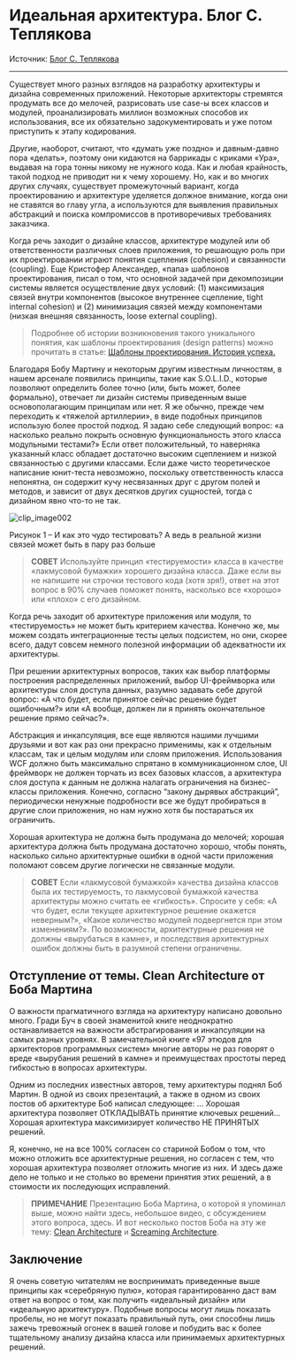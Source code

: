 # Идеальная архитектура. Блог С. Теплякова

Источник: [Блог С. Теплякова](http://sergeyteplyakov.blogspot.com/2011/11/blog-post_23.html)

---

Существует много разных взглядов на разработку архитектуры и дизайна современных приложений. Некоторые архитекторы стремятся продумать все до мелочей, разрисовать use case-ы всех классов и модулей, проанализировать миллион возможных способов их использования, все их обязательно задокументировать и уже потом приступить к этапу кодирования.

Другие, наоборот, считают, что «думать уже поздно» и давным-давно пора «делать», поэтому они кидаются на баррикады с криками «Ура», выдавая на гора тонны никому не нужного кода. Как и любая крайность, такой подход не приводит ни к чему хорошему. Но, как и во многих других случаях, существует промежуточный вариант, когда проектированию и архитектуре уделяется должное внимание, когда они не ставятся во главу угла, а используются для выявления правильных абстракций и поиска компромиссов в противоречивых требованиях заказчика.

Когда речь заходит о дизайне классов, архитектуре модулей или об ответственности различных слоев приложения, то решающую роль при их проектировании играют понятия сцепления (cohesion) и связанности (coupling). Еще Кристофер Александер, «папа» шаблонов проектирования, писал о том, что основной задачей при декомпозиции системы является осуществление двух условий: (1) максимизация связей внутри компонентов (высокое внутреннее сцепление, tight internal cohesion) и (2) минимизация связей между компонентами (низкая внешняя связанность, loose external coupling).


> Подробнее об истории возникновения такого уникального понятия, как шаблоны проектирования (design patterns) можно прочитать в статье: [Шаблоны проектирования. История успеха.](http://sergeyteplyakov.blogspot.com/2010/01/blog-post.html)

Благодаря Бобу Мартину и некоторым другим известным личностям, в нашем арсенале появились принципы, такие как S.O.L.I.D., которые позволяют определить более точно (или, быть может, более формально), отвечает ли дизайн системы приведенным выше основополагающим принципам или нет. Я же обычно, прежде чем переходить к «тяжелой артиллерии», в виде подобных принципов использую более простой подход. Я задаю себе следующий вопрос: «а насколько реально покрыть основную функциональность этого класса модульными тестами?» Если ответ положительный, то наверняка указанный класс обладает достаточно высоким сцеплением и низкой связанностью с другими классами. Если даже чисто теоретическое написание юнит-теста невозможно, поскольку ответственность класса непонятна, он содержит кучу несвязанных друг с другом полей и методов, и зависит от двух десятков других сущностей, тогда с дизайном явно что-то не так.

![clip_image002](http://lh6.ggpht.com/-k5K5Ejhnv9c/Ts1c4okisZI/AAAAAAAABXI/Tn8K_jdlT4M/s1600-h/clip_image002%25255B6%25255D.png)

Рисунок 1 – И как это чудо тестировать? А ведь в реальной жизни связей может быть в пару раз больше

> **СОВЕТ**
> Используйте принцип «тестируемости» класса в качестве «лакмусовой бумажки» хорошего дизайна класса. Даже если вы не напишите ни строчки тестового кода (хотя зря!), ответ на этот вопрос в 90% случаев поможет понять, насколько все «хорошо» или «плохо» с его дизайном.

Когда речь заходит об архитектуре приложения или модуля, то «тестируемость» не может быть критерием качества. Конечно же, мы можем создать интеграционные тесты целых подсистем, но они, скорее всего, дадут совсем немного полезной информации об адекватности их архитектуры.

При решении архитектурных вопросов, таких как выбор платформы построения распределенных приложений, выбор UI-фреймворка или архитектуры слоя доступа данных, разумно задавать себе другой вопрос: «А что будет, если принятое сейчас решение будет ошибочным?» или «А вообще, должен ли я принять окончательное решение прямо сейчас?».

Абстракция и инкапсуляция, все еще являются нашими лучшими друзьями и вот как раз они прекрасно применимы, как к отдельным классам, так и целым модулям или слоям приложения. Использования WCF должно быть максимально спрятано в коммуникационном слое, UI фреймворк не должен торчать из всех базовых классов, а архитектура слоя доступа к данным не должна налагать ограничения на бизнес-классы приложения. Конечно, согласно “закону дырявых абстракций”, периодически ненужные подробности все же будут пробираться в другие слои приложения, но нам нужно хотя бы постараться их ограничить.

Хорошая архитектура не должна быть продумана до мелочей; хорошая архитектура должна быть продумана достаточно хорошо, чтобы понять, насколько сильно архитектурные ошибки в одной части приложения поломают совсем другие логически не связанные модули.

>**СОВЕТ**
> Если «лакмусовой бумажкой» качества дизайна классов была их тестируемость, то лакмусовой бумажкой качества архитектуры можно считать ее «гибкость». Спросите у себя: «А что будет, если текущее архитектурное решение окажется неверным?», «Какое количество модулей подвергнется при этом изменениям?». По возможности, архитектурные решения не должны «вырубаться в камне», и последствия архитектурных ошибок должны быть в разумной степени ограничены.

## Отступление от темы. Clean Architecture от Боба Мартина

О важности прагматичного взгляда на архитектуру написано довольно много. Гради Буч в своей знаменитой книге неоднократно останавливается на важности абстрагирования и инкапсуляции на самых разных уровнях. В замечательной книге «97 этюдов для архитекторов программных систем» многие авторы не раз говорят о вреде «вырубания решений в камне» и преимуществах простоты перед гибкостью в вопросах архитектуры.

Одним из последних известных авторов, тему архитектуры поднял Боб Мартин. В одной из своих презентаций, а также в одном из своих постов об архитектуре Боб написал следующее: … Хорошая архитектура позволяет ОТКЛАДЫВАТЬ принятие ключевых решений… Хорошая архитектура максимизирует количество НЕ ПРИНЯТЫХ решений.

Я, конечно, не на все 100% согласен со стариной Бобом о том, что можно отложить все архитектурные решения, но согласен с тем, что хорошая архитектура позволяет отложить многие из них. И здесь даже дело не только и не столько во времени принятия этих решений, а в стоимости их последующих исправлений.

> **ПРИМЕЧАНИЕ**
> Презентацию Боба Мартина, о которой я упоминал выше, можно найти здесь, небольшое видео, с обсуждением этого вопроса, здесь. И вот несколько постов Боба на эту же тему: [Clean Architecture](http://blog.8thlight.com/uncle-bob/2011/11/22/Clean-Architecture.html) и [Screaming Architecture](http://blog.8thlight.com/uncle-bob/2011/09/30/Screaming-Architecture.html).

## Заключение

Я очень советую читателям не воспринимать приведенные выше принципы как «серебряную пулю», которая гарантированно даст вам ответ на вопрос о том, как получить «идеальный дизайн» или «идеальную архитектуру». Подобные вопросы могут лишь показать пробелы, но не могут показать правильный путь, они способны лишь зажечь тревожный огонек в вашей голове и побудить вас к более тщательному анализу дизайна класса или принимаемых архитектурных решений.
